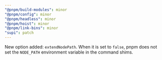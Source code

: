 ```yaml
---
"@pnpm/build-modules": minor
"@pnpm/config": minor
"@pnpm/headless": minor
"@pnpm/hoist": minor
"@pnpm/link-bins": minor
"supi": patch
---
```


New option added: `extendNodePath`. When it is set to `false`, pnpm does not set the `NODE_PATH` environment variable in the command shims.
